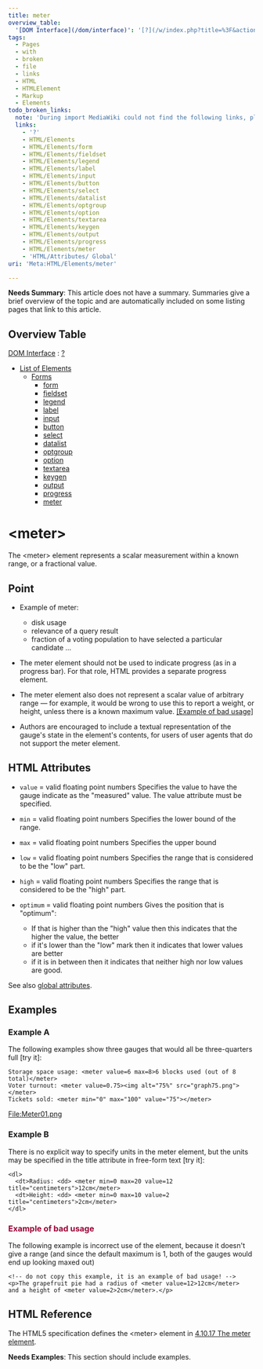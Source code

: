 ```yaml
---
title: meter
overview_table:
  '[DOM Interface](/dom/interface)': '[?](/w/index.php?title=%3F&action=edit&redlink=1)'
tags:
  - Pages
  - with
  - broken
  - file
  - links
  - HTML
  - HTMLElement
  - Markup
  - Elements
todo_broken_links:
  note: 'During import MediaWiki could not find the following links, please fix and adjust this list.'
  links:
    - '?'
    - HTML/Elements
    - HTML/Elements/form
    - HTML/Elements/fieldset
    - HTML/Elements/legend
    - HTML/Elements/label
    - HTML/Elements/input
    - HTML/Elements/button
    - HTML/Elements/select
    - HTML/Elements/datalist
    - HTML/Elements/optgroup
    - HTML/Elements/option
    - HTML/Elements/textarea
    - HTML/Elements/keygen
    - HTML/Elements/output
    - HTML/Elements/progress
    - HTML/Elements/meter
    - 'HTML/Attributes/ Global'
uri: 'Meta:HTML/Elements/meter'

---
```

**Needs Summary**: This article does not have a summary. Summaries give a brief overview of the topic and are automatically included on some listing pages that link to this article.

## <span>Overview Table</span>

[DOM Interface](/dom/interface)
:   [?](/w/index.php?title=%3F&action=edit&redlink=1)

-   [List of Elements](/w/index.php?title=HTML/Elements&action=edit&redlink=1)
    -   [Forms](/w/index.php?title=HTML/Elements&action=edit&redlink=1)
        -   [form](/w/index.php?title=HTML/Elements/form&action=edit&redlink=1)
        -   [fieldset](/w/index.php?title=HTML/Elements/fieldset&action=edit&redlink=1)
        -   [legend](/w/index.php?title=HTML/Elements/legend&action=edit&redlink=1)
        -   [label](/w/index.php?title=HTML/Elements/label&action=edit&redlink=1)
        -   [input](/w/index.php?title=HTML/Elements/input&action=edit&redlink=1)
        -   [button](/w/index.php?title=HTML/Elements/button&action=edit&redlink=1)
        -   [select](/w/index.php?title=HTML/Elements/select&action=edit&redlink=1)
        -   [datalist](/w/index.php?title=HTML/Elements/datalist&action=edit&redlink=1)
        -   [optgroup](/w/index.php?title=HTML/Elements/optgroup&action=edit&redlink=1)
        -   [option](/w/index.php?title=HTML/Elements/option&action=edit&redlink=1)
        -   [textarea](/w/index.php?title=HTML/Elements/textarea&action=edit&redlink=1)
        -   [keygen](/w/index.php?title=HTML/Elements/keygen&action=edit&redlink=1)
        -   [output](/w/index.php?title=HTML/Elements/output&action=edit&redlink=1)
        -   [progress](/w/index.php?title=HTML/Elements/progress&action=edit&redlink=1)
        -   [meter](/w/index.php?title=HTML/Elements/meter&action=edit&redlink=1)

# <span>\<meter\></span>

The \<meter\> element represents a scalar measurement within a known range, or a fractional value.

## <span>Point</span>

-   Example of meter:
    -   disk usage
    -   relevance of a query result
    -   fraction of a voting population to have selected a particular candidate ...

-   The meter element should not be used to indicate progress (as in a progress bar). For that role, HTML provides a separate progress element.

-   The meter element also does not represent a scalar value of arbitrary range — for example, it would be wrong to use this to report a weight, or height, unless there is a known maximum value. [[Example of bad usage]](#Example_of_bad_usage)

-   Authors are encouraged to include a textual representation of the gauge's state in the element's contents, for users of user agents that do not support the meter element.

## <span>HTML Attributes</span>

-   `value` = valid floating point numbers
    Specifies the value to have the gauge indicate as the "measured" value.
    The value attribute must be specified.

-   `min` = valid floating point numbers
    Specifies the lower bound of the range.

-   `max` = valid floating point numbers
    Specifies the upper bound

-   `low` = valid floating point numbers
    Specifies the range that is considered to be the "low" part.

-   `high` = valid floating point numbers
    Specifies the range that is considered to be the "high" part.

-   `optimum` = valid floating point numbers
    Gives the position that is "optimum":
    -   If that is higher than the "high" value then this indicates that the higher the value, the better
    -   if it's lower than the "low" mark then it indicates that lower values are better
    -   if it is in between then it indicates that neither high nor low values are good.

 See also [global attributes](/w/index.php?title=HTML/Attributes/_Global&action=edit&redlink=1).

## <span>Examples</span>

### <span>Example A</span>

The following examples show three gauges that would all be three-quarters full [try it]:

    Storage space usage: <meter value=6 max=8>6 blocks used (out of 8 total)</meter>
    Voter turnout: <meter value=0.75><img alt="75%" src="graph75.png"></meter>
    Tickets sold: <meter min="0" max="100" value="75"></meter>

[File:Meter01.png](/w/index.php?title=Special:Upload&wpDestFile=Meter01.png)

### <span>Example B</span>

There is no explicit way to specify units in the meter element, but the units may be specified in the title attribute in free-form text [try it]:

    <dl>
      <dt>Radius: <dd> <meter min=0 max=20 value=12 title="centimeters">12cm</meter>
      <dt>Height: <dd> <meter min=0 max=10 value=2 title="centimeters">2cm</meter>
    </dl>

### <span><span style="color:#9c0037;">Example of bad usage</span></span>

The following example is incorrect use of the element, because it doesn't give a range (and since the default maximum is 1, both of the gauges would end up looking maxed out)

``` {style="color:gray;"}
<!-- do not copy this example, it is an example of bad usage! -->
<p>The grapefruit pie had a radius of <meter value=12>12cm</meter>
and a height of <meter value=2>2cm</meter>.</p>
```

## <span>HTML Reference</span>

The HTML5 specification defines the \<meter\> element in [4.10.17 The meter element](http://www.w3.org/TR/html5/the-button-element.html#the-meter-element).

**Needs Examples**: This section should include examples.

